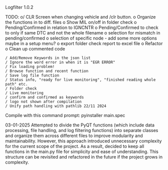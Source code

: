 Logfilter 1.0.2

TODO:
    o/ CLR Screen when changing vehicle and /clr button. 
    o Organize the functions in to diff. files 
    o Show MIL on/off in folder check
    o Pending/Confirmed in relation to IGNCNTR
    o Pending/Confirmed to check to only if same DTC and not the whole filename
    o selection for mismatch in pending/confirmed
    o selection of specific node
        - add some more options maybe in a setup menu? 
    o export folder check report to excel file
    o Refactor
    o Clean up commented code
    
    / Add/Remove Keywords in the json list
    / Ignore the word error in when it is "EGR ERROR"
    / Fix loading problem!
    / Browse function and recent function           
    / Save log file function 
    / Status info, "ready for live monitoring", "finished reading whole path" etc. 
    / Folder check
    / Live monitoring
    / confirm and confirmed as keywords
    / logo not shown after compilation
    / Unify path handling with pathlib 22/11 2024

Compile with this command prompt:
pyinstaller main.spec

03-01-2025
Attempted to divide the PyQT functions (which include data processing, file handling, and log filtering functions) into separate classes and organize them across different files to improve modularity and maintainability. However, this approach introduced unnecessary complexity for the current scope of the project. As a result, decided to keep all functions in the main.py file for simplicity and ease of understanding. This structure can be revisited and refactored in the future if the project grows in complexity. 